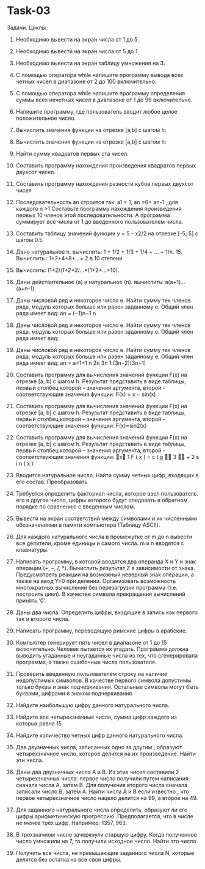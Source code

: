 # Task-03
Задачи. Циклы.
1. Необходимо вывести на экран числа от 1 до 5.
2. Необходимо вывести на экран числа от 5 до 1.
3. Необходимо вывести на экран таблицу умножения на 3:
 4. С помощью оператора while напишите программу вывода всех четных чисел в диапазоне от 2 до 100
 включительно.
 5. С помощью оператора while напишите программу определения суммы всех нечетных чисел в
 диапазоне от 1 до 99 включительно.
  6. Напишите программу, где пользователь вводит любое целое положительное число.
7. Вычислить значения функции на отрезке [а,b] c шагом h:
8. Вычислить значения функции на отрезке [а,b] c шагом h:
9. Найти сумму квадратов первых ста чисел.
10. Составить программу нахождения произведения квадратов первых двухсот чисел.
11. Составить программу нахождения разности кубов первых двухсот чисел
12. Последовательность аn строится так: а1 = 1, an =6+ аn-1 , для каждого n >1 Составьте программу нахождения произведения первых 10 членов этой последовательности.
А программа
 суммирует все числа от 1 до введенного пользователем числа.
  
13. Составить таблицу значений функции y = 5 - x2/2 на отрезке [-5; 5] с шагом 0.5.
14. Дано натуральное n. вычислить: 1 + 1/2 + 1/3 + 1/4 + ... + 1/n. 15. Вычислить : 1+2+4+8+...+ 2 в 10 степени.
16. Вычислить: (1+2)*(1+2+3)*...*(1+2+...+10).
17. Даны действительное (а) и натуральное (n). вычислить: a(a+1)...(a+n-1)
18. Даны числовой ряд и некоторое число е. Найти сумму тех членов ряда, модуль которых больше или равен заданному е. Общий член ряда имеет вид:
an = (−1)n−1 n 
 19. Даны числовой ряд и некоторое число е. Найти сумму тех членов ряда, модуль которых больше или равен заданному е. Общий член ряда имеет вид:
 20. Даны числовой ряд и некоторое число е. Найти сумму тех членов ряда, модуль которых больше или равен заданному е. Общий член ряда имеет вид:
an =
a=1+1 n 2n 3n
1 (3n−2)(3n+1)
  21. Составить программу для вычисления значений функции F(x) на отрезке [а, b] с шагом h. Результат представить в виде таблицы, первый столбец которой – значения аргумента, второй - соответствующие значения функции:
  F(x) = x − sin(x)
 22. Составить программу для вычисления значений функции F(x) на отрезке [а, b] с шагом h. Результат представить в виде таблицы, первый столбец которой – значения аргумента, второй - соответствующие значения функции:
 F(x)=sin2(x)
 23. Составить программу для вычисления значений функции F(x) на отрезке [а, b] с шагом h. Результат представить в виде таблицы, первый столбец которой – значения аргумента, второй - соответствующие значения функции:
x 1
F ( x ) = c t g  3  + 2 s i n ( x )
24. Вводится натуральное число. Найти сумму четных цифр, входящих в его состав. Преобразовать
25. Требуется определить факториал числа, которое ввел пользователь.
 его в другое число, цифры которого будут следовать в обратном порядке по сравнению с введенным
 числом.
  26. Вывести на экран соответствий между символами и их численными обозначениями в памяти компьютера (Таблицу ASCII).
 27. Для каждого натурального числа в промежутке от m до n вывести все делители, кроме единицы и самого числа. m и n вводятся с клавиатуры.
 282. Написать программу, в которой вводятся два операнда Х и Y и знак операции (+, –, /, *). Вычислить результат Z в зависимости от знака. Предусмотреть реакции на возможный неверный знак операции, а
 также на ввод Y=0 при делении. Организовать возможность многократных вычислений без перезагрузки программа (т.е. построить цикл). В качестве символа прекращения вычислений принять
‘0’.
29. Даны два числа. Определить цифры, входящие в запись как первого так и второго числа. 
30. Написать программу, переводящую римские цифры в арабские.
31. Компьютер генерирует пять чисел в диапазоне от 1 до 15 включительно. Человек пытается их
 угадать. Программа должна выводить угаданные и неугаданные числа из тех, что сгенерировала
 программа, а также ошибочные числа пользователя.
 32. Проверить введенную пользователем строку на наличие недопустимых символов. В качестве первого символа допустимы только буквы и знак подчеркивания. Остальные символы могут быть
 буквами, цифрами и знаком подчеркивания.
33. Найдите наибольшую цифру данного натурального числа.
34. Найдите все четырехзначные числа, сумма цифр каждого из которых равна 15. 
35. Найдите количество четных цифр данного натурального числа.
 36. Два двузначных числа, записанных одно за другим , образуют четырёхзначное число, которое
 делится на их произведение. Найти эти числа.
37. Даны два двузначных числа А и В. Из этих чисел составили 2 четырехзначных числа: первое число получили путем написания сначала числа А, затем В. Для получения второго числа сначала записали
число В, затем А. Найти числа А и В если известно , что первое четырехзначное число нацело делится
на 99, а второе на 49.
38. Для заданного натурального числа определить, образуют ли его цифры арифметическую прогрессию. Предполагается, что в числе не менее трёх цифр. Например: 1357, 963.
39. В трехзначном числе зачеркнули старшую цифру. Когда полученное число умножили на 7, то получили исходное число. Найти это число.
40. Получить все числа, не превышающие заданного числа N, которые делятся без остатка на все свои цифры.
